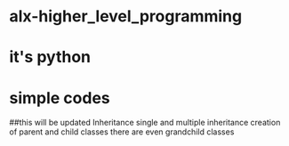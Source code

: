 # alx-higher_level_programming
# it's python
# simple codes 
##this will be updated
Inheritance
single and multiple inheritance
creation of parent and child classes
there are even grandchild classes
